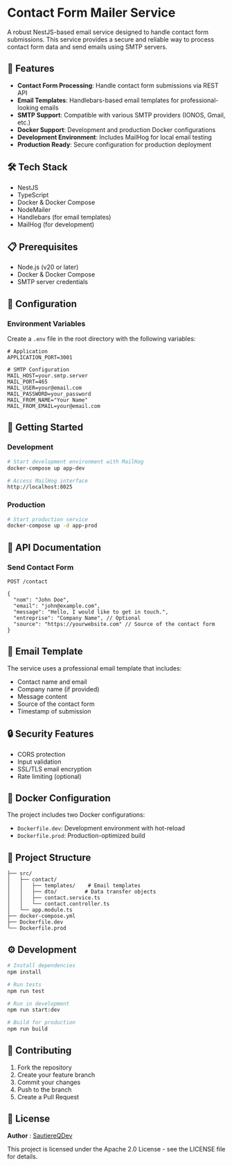 # Contact Form Mailer Service

A robust NestJS-based email service designed to handle contact form submissions. This service provides a secure and reliable way to process contact form data and send emails using SMTP servers.

## 🚀 Features

- **Contact Form Processing**: Handle contact form submissions via REST API
- **Email Templates**: Handlebars-based email templates for professional-looking emails
- **SMTP Support**: Compatible with various SMTP providers (IONOS, Gmail, etc.)
- **Docker Support**: Development and production Docker configurations
- **Development Environment**: Includes MailHog for local email testing
- **Production Ready**: Secure configuration for production deployment

## 🛠 Tech Stack

- NestJS
- TypeScript
- Docker & Docker Compose
- NodeMailer
- Handlebars (for email templates)
- MailHog (for development)

## 📋 Prerequisites

- Node.js (v20 or later)
- Docker & Docker Compose
- SMTP server credentials

## 🔧 Configuration

### Environment Variables

Create a `.env` file in the root directory with the following variables:

```env
# Application
APPLICATION_PORT=3001

# SMTP Configuration
MAIL_HOST=your.smtp.server
MAIL_PORT=465
MAIL_USER=your@email.com
MAIL_PASSWORD=your_password
MAIL_FROM_NAME="Your Name"
MAIL_FROM_EMAIL=your@email.com
```

## 🚀 Getting Started

### Development

```bash
# Start development environment with MailHog
docker-compose up app-dev

# Access MailHog interface
http://localhost:8025
```

### Production

```bash
# Start production service
docker-compose up -d app-prod
```

## 📝 API Documentation

### Send Contact Form

```http
POST /contact

{
  "nom": "John Doe",
  "email": "john@example.com",
  "message": "Hello, I would like to get in touch.",
  "entreprise": "Company Name", // Optional
  "source": "https://yourwebsite.com" // Source of the contact form
}
```

## 📧 Email Template

The service uses a professional email template that includes:

- Contact name and email
- Company name (if provided)
- Message content
- Source of the contact form
- Timestamp of submission

## 🔒 Security Features

- CORS protection
- Input validation
- SSL/TLS email encryption
- Rate limiting (optional)

## 🐳 Docker Configuration

The project includes two Docker configurations:

- `Dockerfile.dev`: Development environment with hot-reload
- `Dockerfile.prod`: Production-optimized build

## 📁 Project Structure

```
├── src/
│   ├── contact/
│   │   ├── templates/    # Email templates
│   │   ├── dto/         # Data transfer objects
│   │   ├── contact.service.ts
│   │   └── contact.controller.ts
│   └── app.module.ts
├── docker-compose.yml
├── Dockerfile.dev
└── Dockerfile.prod
```

## ⚙️ Development

```bash
# Install dependencies
npm install

# Run tests
npm run test

# Run in development
npm run start:dev

# Build for production
npm run build
```

## 🤝 Contributing

1. Fork the repository
2. Create your feature branch
3. Commit your changes
4. Push to the branch
5. Create a Pull Request

## 📄 License

**Author** : [SautiereQDev](https://github.com/SautiereQDev)

This project is licensed under the Apache 2.0 License - see the LICENSE file for details.
